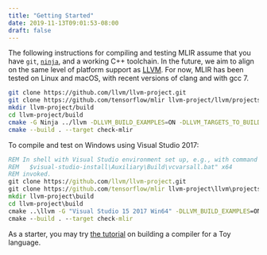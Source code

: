 ```yaml
---
title: "Getting Started"
date: 2019-11-13T09:01:53-08:00
draft: false
---
```


The following instructions for compiling and testing MLIR assume that you have
`git`, [`ninja`](https://ninja-build.org/), and a working C++ toolchain. In the
future, we aim to align on the same level of platform support as
[LLVM](https://llvm.org/docs/GettingStarted.html#requirements). For now, MLIR
has been tested on Linux and macOS, with recent versions of clang and with
gcc 7.

```sh
git clone https://github.com/llvm/llvm-project.git
git clone https://github.com/tensorflow/mlir llvm-project/llvm/projects/mlir
mkdir llvm-project/build
cd llvm-project/build
cmake -G Ninja ../llvm -DLLVM_BUILD_EXAMPLES=ON -DLLVM_TARGETS_TO_BUILD="host"
cmake --build . --target check-mlir
```

To compile and test on Windows using Visual Studio 2017:

```bat
REM In shell with Visual Studio environment set up, e.g., with command such as
REM   $visual-studio-install\Auxiliary\Build\vcvarsall.bat" x64
REM invoked.
git clone https://github.com/llvm/llvm-project.git
git clone https://github.com/tensorflow/mlir llvm-project\llvm\projects\mlir
mkdir llvm-project\build
cd llvm-project\build
cmake ..\llvm -G "Visual Studio 15 2017 Win64" -DLLVM_BUILD_EXAMPLES=ON -DLLVM_TARGETS_TO_BUILD="host" -DCMAKE_BUILD_TYPE=Release -Thost=x64
cmake --build . --target check-mlir
```

As a starter, you may try [the tutorial](g3doc/Tutorials/Toy/Ch-1.md) on
building a compiler for a Toy language.
